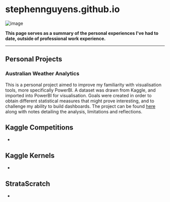 # stephennguyens.github.io
![image](https://github.com/equanimittyy/stephennguyens.github.io/assets/104692345/6b1d74b1-878c-420f-bc26-8cf36b8d4e67)

**This page serves as a summary of the personal experiences I've had to date, outside of professional work experience.**

---
## Personal Projects
### Australian Weather Analytics
This is a personal project aimed to improve my familiarity with visualisation tools, more specifically PowerBI. A dataset was drawn from Kaggle, and imported into PowerBI for visualisation. Goals were created in order to obtain different statistical measures that might prove interesting, and to challenge my ability to build dashboards. The project can be found [here](https://github.com/equanimittyy/weatherau) along with notes detailing the analysis, limitations and reflections.

## Kaggle Competitions
- 

## Kaggle Kernels
- 

## StrataScratch
- 

